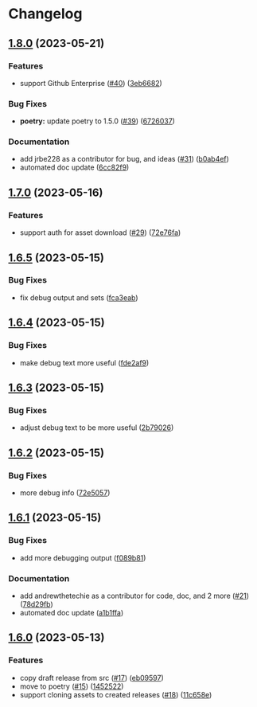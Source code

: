 # Changelog

## [1.8.0](https://github.com/andrewthetechie/gha-clone-releases/compare/v1.7.0...v1.8.0) (2023-05-21)


### Features

* support Github Enterprise ([#40](https://github.com/andrewthetechie/gha-clone-releases/issues/40)) ([3eb6682](https://github.com/andrewthetechie/gha-clone-releases/commit/3eb6682f982d9964af35d61ab43ecc46eaf579bf))


### Bug Fixes

* **poetry:** update poetry to 1.5.0 ([#39](https://github.com/andrewthetechie/gha-clone-releases/issues/39)) ([6726037](https://github.com/andrewthetechie/gha-clone-releases/commit/6726037a65529796f3abd944aef1406113924013))


### Documentation

* add jrbe228 as a contributor for bug, and ideas ([#31](https://github.com/andrewthetechie/gha-clone-releases/issues/31)) ([b0ab4ef](https://github.com/andrewthetechie/gha-clone-releases/commit/b0ab4ef2e5c6a86a4a276ca58ddf1628a0fdaf7e))
* automated doc update ([6cc82f9](https://github.com/andrewthetechie/gha-clone-releases/commit/6cc82f9c9d2110ac34ea510d4d926adce8ba9b7f))

## [1.7.0](https://github.com/andrewthetechie/gha-clone-releases/compare/v1.6.5...v1.7.0) (2023-05-16)


### Features

* support auth for asset download ([#29](https://github.com/andrewthetechie/gha-clone-releases/issues/29)) ([72e76fa](https://github.com/andrewthetechie/gha-clone-releases/commit/72e76fa103916de8a451af81b5dbd81594b5b213))

## [1.6.5](https://github.com/andrewthetechie/gha-clone-releases/compare/v1.6.4...v1.6.5) (2023-05-15)


### Bug Fixes

* fix debug output and sets ([fca3eab](https://github.com/andrewthetechie/gha-clone-releases/commit/fca3eab8f08f781262cb871b95681e9cde6c44e4))

## [1.6.4](https://github.com/andrewthetechie/gha-clone-releases/compare/v1.6.3...v1.6.4) (2023-05-15)


### Bug Fixes

* make debug text more useful ([fde2af9](https://github.com/andrewthetechie/gha-clone-releases/commit/fde2af950f908ef24b126fee195c6afe0d51a315))

## [1.6.3](https://github.com/andrewthetechie/gha-clone-releases/compare/v1.6.2...v1.6.3) (2023-05-15)


### Bug Fixes

* adjust debug text to be more useful ([2b79026](https://github.com/andrewthetechie/gha-clone-releases/commit/2b79026f3f4000fbf31c8c2824fa867f6fd65ed8))

## [1.6.2](https://github.com/andrewthetechie/gha-clone-releases/compare/v1.6.1...v1.6.2) (2023-05-15)


### Bug Fixes

* more debug info ([72e5057](https://github.com/andrewthetechie/gha-clone-releases/commit/72e5057da2e4d331ac73018374bcad64e0de1111))

## [1.6.1](https://github.com/andrewthetechie/gha-clone-releases/compare/v1.6.0...v1.6.1) (2023-05-15)


### Bug Fixes

* add more debugging output ([f089b81](https://github.com/andrewthetechie/gha-clone-releases/commit/f089b813bd82ce031013395c583ff11996502bec))


### Documentation

* add andrewthetechie as a contributor for code, doc, and 2 more ([#21](https://github.com/andrewthetechie/gha-clone-releases/issues/21)) ([78d29fb](https://github.com/andrewthetechie/gha-clone-releases/commit/78d29fb84dcbb3586e905e224729924064c05e84))
* automated doc update ([a1b1ffa](https://github.com/andrewthetechie/gha-clone-releases/commit/a1b1ffa326fa2dc5241d427e1f78287b86fac389))

## [1.6.0](https://github.com/andrewthetechie/gha-clone-releases/compare/v1.5.0...v1.6.0) (2023-05-13)


### Features

* copy draft release from src ([#17](https://github.com/andrewthetechie/gha-clone-releases/issues/17)) ([eb09597](https://github.com/andrewthetechie/gha-clone-releases/commit/eb09597f45cb93af436643846c3cf79a7b9edeb7))
* move to poetry ([#15](https://github.com/andrewthetechie/gha-clone-releases/issues/15)) ([1452522](https://github.com/andrewthetechie/gha-clone-releases/commit/1452522f0939990d4f180058886c8912ae5c75c9))
* support cloning assets to created releases ([#18](https://github.com/andrewthetechie/gha-clone-releases/issues/18)) ([11c658e](https://github.com/andrewthetechie/gha-clone-releases/commit/11c658e59405df8fd6bfece275b42a8b5d0e21f3))
